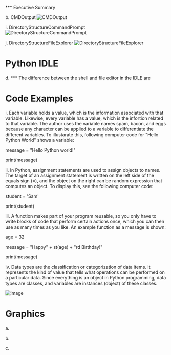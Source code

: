 *** Executive Summary

b. CMDOutput
![CMDOutput](https://user-images.githubusercontent.com/90066230/136790330-1ec41602-5704-434b-9a3a-8e4da28318a6.png)

i. DirectoryStructureCommandPrompt
![DirectoryStructureCommandPrompt](https://user-images.githubusercontent.com/90066230/136790516-59e93169-85a4-431c-849e-363eecdab168.png)

j. DirectoryStructureFileExplorer
![DirectoryStructureFileExplorer](https://user-images.githubusercontent.com/90066230/136790659-a12f7b16-cebe-467e-8008-08a90fe11f94.png)

# Python IDLE

d. *** The difference between the shell and file editor in the IDLE are 

# Code Examples

i. Each variable holds a value, which is the information associated with that variable.  Likewise, every variable has a value, which is the infortion related to that variable.  The author uses the variable names spam, bacon, and eggs because any character can be applied to a variable to differentiate the different variables.  To illustarate this, following computer code for "Hello Python World" shows a variable:

message = "Hello Python world!"

print(message)

ii. In Python, assignment statements are used to assign objects to names.  The target of an assignment statement is written on the left side of the equals sign (=), and the object on the right can be random expression that computes an object.  To display this, see the following computer code:

student = 'Sam'

print(student)

iii. A function makes part of your program reusable, so you only have to write blocks of code that perform certain actions once, which you can then use as many times as you like.  An example function as a message is shown:

age = 32

message = "Happy" + st(age) + "rd Birthday!"

print(message)

iv. Data types are the classification or categorization of data items.  It represents the kind of value that tells what operations can be performed on a particular data.  Since everything is an object in Python programming, data types are classes, and variables are instances (object) of these classes.

![image](https://user-images.githubusercontent.com/90066230/136958946-5bf81fd3-cf47-421c-a138-6fa5f910147c.png)

# Graphics

a.

b.

c.
